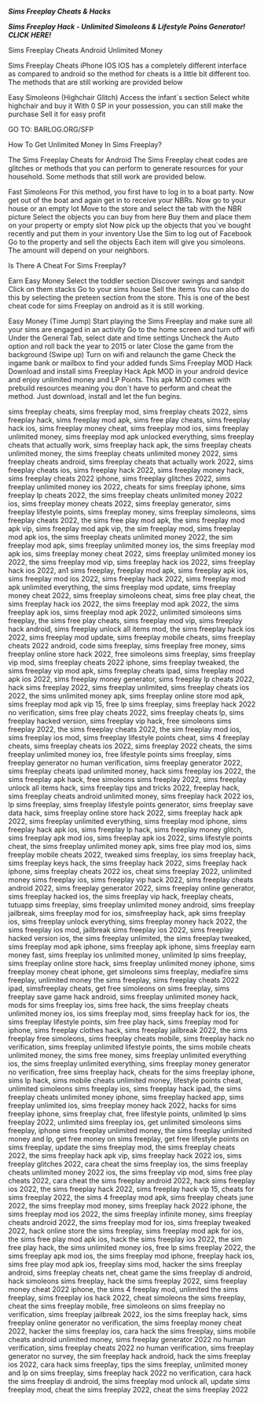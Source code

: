 ***Sims Freeplay Cheats & Hacks***

***Sims Freeplay Hack - Unlimited Simoleons & Lifestyle Poins Generator! CLICK HERE!***

Sims Freeplay Cheats Android Unlimited Money

Sims Freeplay Cheats iPhone IOS 
 IOS has a completely different interface as compared to android so the method for cheats is a little bit different too. The methods that are still working are provided below 
 
 Easy Simoleons (Highchair Glitch) 
 Access the infant`s section 
 Select white highchair and buy it 
 With 0 SP in your possession, you can still make the purchase 
 Sell it for easy profit

GO TO: BARLOG.ORG/SFP

How To Get Unlimited Money In Sims Freeplay? 


The Sims Freeplay Cheats for Android 
 The Sims Freeplay cheat codes are glitches or methods that you can perform to generate resources for your household. Some methods that still work are provided below. 
 
 Fast Simoleons 
 For this method, you first have to log in to a boat party. 
 Now get out of the boat and again get in to receive your NBRs. 
 Now go to your house or an empty lot 
 Move to the store and select the tab with the NBR picture 
 Select the objects you can buy from here 
 Buy them and place them on your property or empty slot 
 Now pick up the objects that you`ve bought recently and put them in your inventory 
 Use the Sim to log out of Facebook 
 Go to the property and sell the objects 
 Each item will give you simoleons. The amount will depend on your neighbors.

Is There A Cheat For Sims Freeplay? 

 Earn Easy Money 
 Select the toddler section 
 Discover swings and sandpit 
 Click on them stacks 
 Go to your sims house 
 Sell the items 
 You can also do this by selecting the preteen section from the store. This is one of the best cheat code for sims Freeplay on android as it is still working. 
 
 Easy Money (Time Jump) 
 Start playing the Sims Freeplay and make sure all your sims are engaged in an activity 
 Go to the home screen and turn off wifi 
 Under the General Tab, select date and time settings 
 Uncheck the Auto option and roll back the year to 2015 or later 
 Close the game from the background (Swipe up) 
 Turn on wifi and relaunch the game 
 Check the ingame bank or mailbox to find your added funds 
 Sims Freeplay MOD Hack 
 Download and install sims Freeplay Hack Apk MOD in your android device and enjoy unlimited money and LP Points. This apk MOD comes with prebuild resources meaning you don`t have to perform and cheat the method. Just download, install and let the fun begins.

sims freeplay cheats, sims freeplay mod, sims freeplay cheats 2022, sims freeplay hack, sims freeplay mod apk, sims free play cheats, sims freeplay hack ios, sims freeplay money cheat, sims freeplay mod ios, sims freeplay unlimited money, sims freeplay mod apk unlocked everything, sims freeplay cheats that actually work, sims freeplay hack apk, the sims freeplay cheats unlimited money, the sims freeplay cheats unlimited money 2022, sims freeplay cheats android, sims freeplay cheats that actually work 2022, sims freeplay cheats ios, sims freeplay hack 2022, sims freeplay money hack, sims freeplay cheats 2022 iphone, sims freeplay glitches 2022, sims freeplay unlimited money ios 2022, cheats for sims freeplay iphone, sims freeplay lp cheats 2022, the sims freeplay cheats unlimited money 2022 ios, sims freeplay money cheats 2022, sims freeplay generator, sims freeplay lifestyle points, sims freeplay money, sims freeplay simoleons, sims freeplay cheats 2022, the sims free play mod apk, the sims freeplay mod apk vip, sims freeplay mod apk vip, the sim freeplay mod, sims freeplay mod apk ios, the sims freeplay cheats unlimited money 2022, the sim freeplay mod apk, sims freeplay unlimited money ios, the sims freeplay mod apk ios, sims freeplay money cheat 2022, sims freeplay unlimited money ios 2022, the sims freeplay mod vip, sims freeplay hack ios 2022, sims freeplay hack ios 2022, an1 sims freeplay, freeplay mod apk, sims freeplay apk ios, sims freeplay mod ios 2022, sims freeplay hack 2022, sims freeplay mod apk unlimited everything, the sims freeplay mod update, sims freeplay money cheat 2022, sims freeplay simoleons cheat, sims free play cheat, the sims freeplay hack ios 2022, the sims freeplay mod apk 2022, the sims freeplay apk ios, sims freeplay mod apk 2022, unlimited simoleons sims freeplay, the sims free play cheats, sims freeplay mod vip, sims freeplay hack android, sims freeplay unlock all items mod, the sims freeplay hack ios 2022, sims freeplay mod update, sims freeplay mobile cheats, sims freeplay cheats 2022 android, code sims freeplay, sims freeplay free money, sims freeplay online store hack 2022, free simoleons sims freeplay, sims freeplay vip mod, sims freeplay cheats 2022 iphone, sims freeplay tweaked, the sims freeplay vip mod apk, sims freeplay cheats ipad, sims freeplay mod apk ios 2022, sims freeplay money generator, sims freeplay lp cheats 2022, hack sims freeplay 2022, sims freeplay unlimited, sims freeplay cheats ios 2022, the sims unlimited money apk, sims freeplay online store mod apk, sims freeplay mod apk vip 15, free lp sims freeplay, sims freeplay hack 2022 no verification, sims free play cheats 2022, sims freeplay cheats lp, sims freeplay hacked version, sims freeplay vip hack, free simoleons sims freeplay 2022, the sims freeplay cheats 2022, the sim freeplay mod ios, sims freeplay ios mod, sims freeplay lifestyle points cheat, sims 4 freeplay cheats, sims freeplay cheats ios 2022, sims freeplay 2022 cheats, the sims freeplay unlimited money ios, free lifestyle points sims freeplay, sims freeplay generator no human verification, sims freeplay generator 2022, sims freeplay cheats ipad unlimited money, hack sims freeplay ios 2022, the sims freeplay apk hack, free simoleons sims freeplay 2022, sims freeplay unlock all items hack, sims freeplay tips and tricks 2022, freeplay hack, sims freeplay cheats android unlimited money, sims freeplay hack 2022 ios, lp sims freeplay, sims freeplay lifestyle points generator, sims freeplay save data hack, sims freeplay online store hack 2022, sims freeplay hack apk 2022, sims freeplay unlimited everything, sims freeplay mod iphone, sims freeplay hack apk ios, sims freeplay lp hack, sims freeplay money glitch, sims freeplay apk mod ios, sims freeplay apk ios 2022, sims lifestyle points cheat, the sims freeplay unlimited money apk, sims free play mod ios, sims freeplay mobile cheats 2022, tweaked sims freeplay, ios sims freeplay hack, sims freeplay keys hack, the sims freeplay hack 2022, sims freeplay hack iphone, sims freeplay cheats 2022 ios, cheat sims freeplay 2022, unlimited money sims freeplay ios, sims freeplay vip hack 2022, sims freeplay cheats android 2022, sims freeplay generator 2022, sims freeplay online generator, sims freeplay hacked ios, the sims freeplay vip hack, freeplay cheats, tutuapp sims freeplay, sims freeplay unlimited money android, sims freeplay jailbreak, sims freeplay mod for ios, simsfreeplay hack, apk sims freeplay ios, sims freeplay unlock everything, sims freeplay money hack 2022, the sims freeplay ios mod, jailbreak sims freeplay ios 2022, sims freeplay hacked version ios, the sims freeplay unlimited, the sims freeplay tweaked, sims freeplay mod apk iphone, sims freeplay apk iphone, sims freeplay earn money fast, sims freeplay ios unlimited money, unlimited lp sims freeplay, sims freeplay online store hack, sims freeplay unlimited money iphone, sims freeplay money cheat iphone, get simoleons sims freeplay, mediafire sims freeplay, unlimited money the sims freeplay, sims freeplay cheats 2022 ipad, simsfreeplay cheats, get free simoleons on sims freeplay, sims freeplay save game hack android, sims freeplay unlimited money hack, mods for sims freeplay ios, sims free hack, the sims freeplay cheats unlimited money ios, ios sims freeplay mod, sims freeplay hack for ios, the sims freeplay lifestyle points, sim free play hack, sims freeplay mod for iphone, sims freeplay clothes hack, sims freeplay jailbreak 2022, the sims freeplay free simoleons, sims freeplay cheats mobile, sims freeplay hack no verification, sims freeplay unlimited lifestyle points, the sims mobile cheats unlimited money, the sims free money, sims freeplay unlimited everything ios, the sims freeplay unlimited everything, sims freeplay money generator no verification, free sims freeplay hack, cheats for the sims freeplay iphone, sims lp hack, sims mobile cheats unlimited money, lifestyle points cheat, unlimited simoleons sims freeplay ios, sims freeplay hack ipad, the sims freeplay cheats unlimited money iphone, sims freeplay hacked app, sims freeplay unlimited ios, sims freeplay money hack 2022, hacks for sims freeplay iphone, sims freeplay chat, free lifestyle points, unlimited lp sims freeplay 2022, unlimited sims freeplay ios, get unlimited simoleons sims freeplay, iphone sims freeplay unlimited money, the sims freeplay unlimited money and lp, get free money on sims freeplay, get free lifestyle points on sims freeplay, update the sims freeplay mod, the sims freeplay cheats 2022, the sims freeplay hack apk vip, sims freeplay hack 2022 ios, sims freeplay glitches 2022, cara cheat the sims freeplay ios, the sims freeplay cheats unlimited money 2022 ios, the sims freeplay vip mod, sims free play cheats 2022, cara cheat the sims freeplay android 2022, hack sims freeplay ios 2022, the sims freeplay hack 2022, sims freeplay hack vip 15, cheats for sims freeplay 2022, the sims 4 freeplay mod apk, sims freeplay cheats june 2022, the sims freeplay mod money, sims freeplay hack 2022 iphone, the sims freeplay mod ios 2022, the sims freeplay infinite money, sims freeplay cheats android 2022, the sims freeplay mod for ios, sims freeplay tweaked 2022, hack online store the sims freeplay, sims freeplay mod apk for ios, the sims free play mod apk ios, hack the sims freeplay ios 2022, the sim free play hack, the sims unlimited money ios, free lp sims freeplay 2022, the sims freeplay apk mod ios, the sims freeplay mod iphone, freeplay hack ios, sims free play mod apk ios, freeplay sims mod, hacker the sims freeplay android, sims freeplay cheats net, cheat game the sims freeplay di android, hack simoleons sims freeplay, hack the sims freeplay 2022, sims freeplay money cheat 2022 iphone, the sims 4 freeplay mod, unlimited the sims freeplay, sims freeplay ios hack 2022, cheat simoleons the sims freeplay, cheat the sims freeplay mobile, free simoleons on sims freeplay no verification, sims freeplay jailbreak 2022, ios the sims freeplay hack, sims freeplay online generator no verification, the sims freeplay money cheat 2022, hacker the sims freeplay ios, cara hack the sims freeplay, sims mobile cheats android unlimited money, sims freeplay generator 2022 no human verification, sims freeplay cheats 2022 no human verification, sims freeplay generator no survey, the sim freeplay hack android, hack the sims freeplay ios 2022, cara hack sims freeplay, tips the sims freeplay, unlimited money and lp on sims freeplay, sims freeplay hack 2022 no verification, cara hack the sims freeplay di android, the sims freeplay mod unlock all, update sims freeplay mod, cheat the sims freeplay 2022, cheat the sims freeplay 2022
